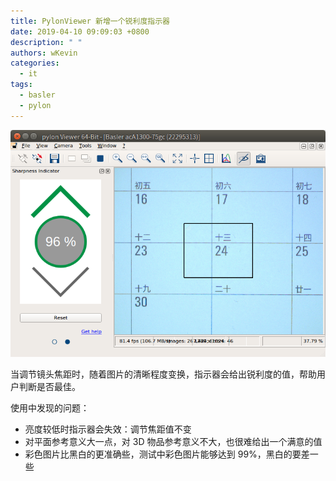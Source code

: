 ```yaml
---
title: PylonViewer 新增一个锐利度指示器
date: 2019-04-10 09:09:03 +0800
description: " "
authors: wKevin
categories:
  - it
tags:
  - basler
  - pylon
---
```


![](./images/pylon-sharpness-indicator.png)

当调节镜头焦距时，随着图片的清晰程度变换，指示器会给出锐利度的值，帮助用户判断是否最佳。

使用中发现的问题：

- 亮度较低时指示器会失效：调节焦距值不变
- 对平面参考意义大一点，对 3D 物品参考意义不大，也很难给出一个满意的值
- 彩色图片比黑白的更准确些，测试中彩色图片能够达到 99%，黑白的要差一些

<!-- <video id="video" controls="" preload="none" poster="http://media.w3.org/2010/05/sintel/poster.png">
    <source id="ogv" src="./images/ogg">
</video> -->
